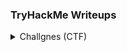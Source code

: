 ### TryHackMe Writeups
<details>
    <summary>Challgnes (CTF)</summary>
    - OhSINT
    - Crack the hash
</details>
